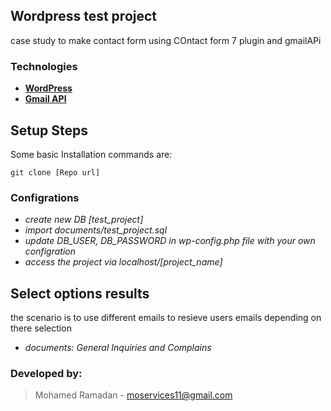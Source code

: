 ## Wordpress test project

case study to make contact form using COntact form 7 plugin and gmailAPi

### Technologies

- **[WordPress](https://wordpress.org/)**
- **[Gmail API](https://console.cloud.google.com/projectcreate?previousPage=%2Fwelcome%3Fproject%3Dwp-mail-smtp-395720&organizationId=0)**


## Setup Steps

Some basic Installation commands are:
```
git clone [Repo url]

```
### Configrations

- *create new DB [test_project]*
- *import documents/test_project.sql*
- *update DB_USER, DB_PASSWORD in wp-config.php file with your own configration*
- *access the project via localhost/[project_name]*


## Select options results

the scenario is to use different emails to resieve users emails depending on there selection 
 - *documents: General Inquiries and Complains*


### Developed by:
> Mohamed Ramadan -
> moservices11@gmail.com